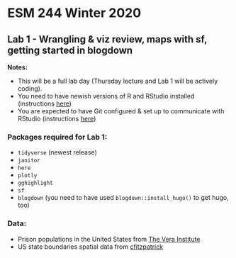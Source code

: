 # ESM 244 Winter 2020
## Lab 1 - Wrangling & viz review, maps with sf, getting started in blogdown

**Notes:** 

- This will be a full lab day (Thursday lecture and Lab 1 will be actively coding).
- You need to have newish versions of R and RStudio installed (instructions [here](https://drive.google.com/open?id=1Imcx8ZropMF5tmLF6As02OJam-r1pNexu5pULczCwMA))
- You are expected to have Git configured & set up to communicate with RStudio (instructions [here](https://drive.google.com/open?id=1zx2upJJqFZe94O3BQSMI56Z76s3haLXC0otKSpcZaJQ))

### Packages required for Lab 1:

- `tidyverse` (newest release)
- `janitor`
- `here`
- `plotly`
- `gghighlight`
- `sf`
- `blogdown` (you need to have used `blogdown::install_hugo()` to get hugo, too)

### Data: 

- Prison populations in the United States from [The Vera Institute](https://github.com/vera-institute/incarceration_trends)
- US state boundaries spatial data from [cfitzpatrick](https://www.arcgis.com/home/item.html?id=f7f805eb65eb4ab787a0a3e1116ca7e5)



